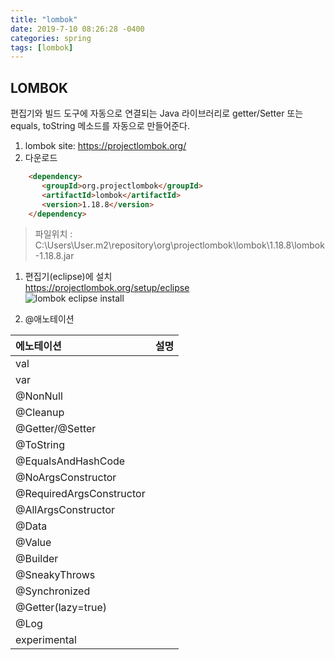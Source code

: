 ```yaml
---
title: "lombok"
date: 2019-7-10 08:26:28 -0400
categories: spring  
tags: [lombok]
---
```

## LOMBOK  
 편집기와 빌드 도구에 자동으로 연결되는 Java 라이브러리로 getter/Setter 또는 equals, toString 메소드를 자동으로 만들어준다.  
1. lombok site: https://projectlombok.org/  
1. 다운로드 
````html
    <dependency>
       <groupId>org.projectlombok</groupId>
       <artifactId>lombok</artifactId>
       <version>1.18.8</version>
    </dependency>
````   
> 파일위치 : C:\Users\User\.m2\repository\org\projectlombok\lombok\1.18.8\lombok-1.18.8.jar  
1. 편집기(eclipse)에 설치    
    https://projectlombok.org/setup/eclipse   
    ![lombok eclipse install](https://projectlombok.org/img/lombok-installer.png)  
    

1. @애노테이션   

| 에노테이션                | 설명                             |
| :----------------------- | -------------------------------: |
| val                      |                                  |
| var                      |                                  |   
| @NonNull                 |                                  |
| @Cleanup                 |                                  |
| @Getter/@Setter          |                                  |
| @ToString                |                                  |
| @EqualsAndHashCode       |                                  |
| @NoArgsConstructor       |                                  | 
| @RequiredArgsConstructor |                                  |
| @AllArgsConstructor      |                                  |
| @Data                    |                                  |
| @Value                   |                                  |
| @Builder                 |                                  |
| @SneakyThrows            |                                  |
| @Synchronized            |                                  |
| @Getter(lazy=true)       |                                  |
| @Log                     |                                  |
| experimental             |                                  |  
